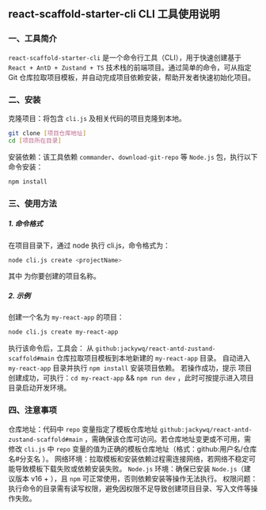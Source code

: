 ## react-scaffold-starter-cli CLI 工具使用说明

### 一、工具简介
`react-scaffold-starter-cli` 是一个命令行工具（CLI），用于快速创建基于 `React + AntD + Zustand + TS` 技术栈的前端项目。通过简单的命令，可从指定 Git 仓库拉取项目模板，并自动完成项目依赖安装，帮助开发者快速初始化项目。

### 二、安装
克隆项目：将包含 `cli.js` 及相关代码的项目克隆到本地。

```bash
git clone [项目仓库地址]
cd [项目所在目录]
```
安装依赖：该工具依赖 `commander`、`download-git-repo` 等 `Node.js` 包，执行以下命令安装：

```bash
npm install
```

### 三、使用方法
##### 1. 命令格式
在项目目录下，通过 node 执行 cli.js，命令格式为：

```bash
node cli.js create <projectName>
```
其中 <projectName> 为你要创建的项目名称。
##### 2. 示例
创建一个名为 `my-react-app` 的项目：

```bash
node cli.js create my-react-app
```

执行该命令后，工具会：
从 `github:jackywq/react-antd-zustand-scaffold#main` 仓库拉取项目模板到本地新建的 `my-react-app` 目录。
自动进入 `my-react-app` 目录并执行 `npm install` 安装项目依赖。
若操作成功，提示 项目创建成功，可执行：`cd my-react-app` && `npm run dev` ，此时可按提示进入项目目录启动开发环境。

### 四、注意事项
仓库地址：代码中 `repo` 变量指定了模板仓库地址 `github:jackywq/react-antd-zustand-scaffold#main` ，需确保该仓库可访问。若仓库地址变更或不可用，需修改 `cli.js` 中 `repo` 变量的值为正确的模板仓库地址（格式：github:用户名/仓库名#分支名 ）。
网络环境：拉取模板和安装依赖过程需连接网络，若网络不稳定可能导致模板下载失败或依赖安装失败。
`Node.js` 环境：确保已安装 `Node.js`（建议版本 v16 + ），且 `npm` 可正常使用，否则依赖安装等操作无法执行。
权限问题：执行命令的目录需有读写权限，避免因权限不足导致创建项目目录、写入文件等操作失败。